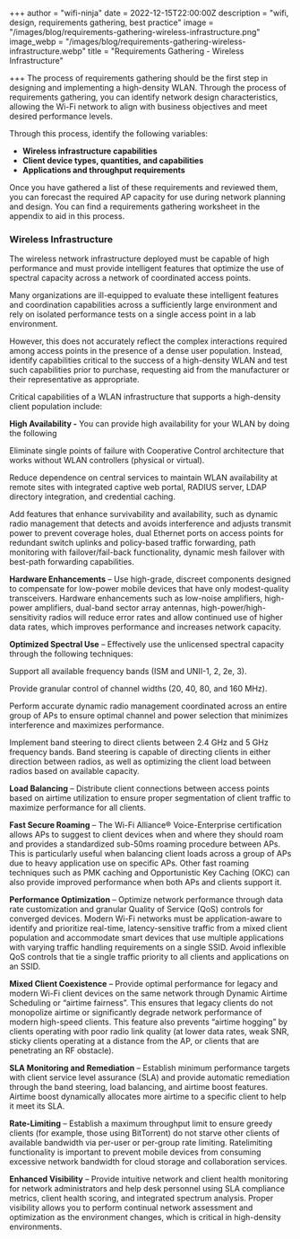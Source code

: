 +++
author = "wifi-ninja"
date = 2022-12-15T22:00:00Z
description = "wifi, design, requirements gathering, best practice"
image = "/images/blog/requirements-gathering-wireless-infrastructure.png"
image_webp = "/images/blog/requirements-gathering-wireless-infrastructure.webp"
title = "Requirements Gathering - Wireless Infrastructure"

+++
The process of requirements gathering should be the first step in designing and implementing a high-density WLAN. Through the process of requirements gathering, you can identify network design characteristics, allowing the Wi-Fi network to align with business objectives and meet desired performance levels.

Through this process, identify the following variables:

* **Wireless infrastructure capabilities**
* **Client device types, quantities, and capabilities**
* **Applications and throughput requirements**

Once you have gathered a list of these requirements and reviewed them, you can forecast the required AP capacity for use during network planning and design. You can find a requirements gathering worksheet in the appendix to aid in this process.

### Wireless Infrastructure

The wireless network infrastructure deployed must be capable of high performance and must provide intelligent features that optimize the use of spectral capacity across a network of coordinated access points.

Many organizations are ill-equipped to evaluate these intelligent features and coordination capabilities across a sufficiently large environment and rely on isolated performance tests on a single access point in a lab environment.

However, this does not accurately reflect the complex interactions required among access points in the presence of a dense user population. Instead, identify capabilities critical to the success of a high-density WLAN and test such capabilities prior to purchase, requesting aid from the manufacturer or their representative as appropriate.

Critical capabilities of a WLAN infrastructure that supports a high-density client population include:

**High Availability -** You can provide high availability for your WLAN by doing the following

Eliminate single points of failure with Cooperative Control architecture that works without WLAN controllers (physical or virtual).

Reduce dependence on central services to maintain WLAN availability at remote sites with integrated captive web portal, RADIUS server, LDAP directory integration, and credential caching.

Add features that enhance survivability and availability, such as dynamic radio management that detects and avoids interference and adjusts transmit power to prevent coverage holes, dual Ethernet ports on access points for redundant switch uplinks and policy-based traffic forwarding, path monitoring with failover/fail-back functionality, dynamic mesh failover with best-path forwarding capabilities.

**Hardware Enhancements** – Use high-grade, discreet components designed to compensate for low-power mobile devices that have only modest-quality transceivers. Hardware enhancements such as low-noise amplifiers, high-power amplifiers, dual-band sector array antennas, high-power/high-sensitivity radios will reduce error rates and allow continued use of higher data rates, which improves performance and increases network capacity.

**Optimized Spectral Use** – Effectively use the unlicensed spectral capacity through the following techniques:

Support all available frequency bands (ISM and UNII-1, 2, 2e, 3).

Provide granular control of channel widths (20, 40, 80, and 160 MHz).

Perform accurate dynamic radio management coordinated across an entire group of APs to ensure optimal channel and power selection that minimizes interference and maximizes performance.

Implement band steering to direct clients between 2.4 GHz and 5 GHz frequency bands. Band steering is capable of directing clients in either direction between radios, as well as optimizing the client load between radios based on available capacity.

**Load Balancing** – Distribute client connections between access points based on airtime utilization to ensure proper segmentation of client traffic to maximize performance for all clients.

**Fast Secure Roaming** – The Wi-Fi Alliance® Voice-Enterprise certification allows APs to suggest to client devices when and where they should roam and provides a standardized sub-50ms roaming procedure between APs. This is particularly useful when balancing client loads across a group of APs due to heavy application use on specific APs. Other fast roaming techniques such as PMK caching and Opportunistic Key Caching (OKC) can also provide improved performance when both APs and clients support it.

**Performance Optimization** – Optimize network performance through data rate customization and granular Quality of Service (QoS) controls for converged devices. Modern Wi-Fi networks must be application-aware to identify and prioritize real-time, latency-sensitive traffic from a mixed client population and accommodate smart devices that use multiple applications with varying traffic handling requirements on a single SSID. Avoid inflexible QoS controls that tie a single traffic priority to all clients and applications on an SSID.

**Mixed Client Coexistence** – Provide optimal performance for legacy and modern Wi-Fi client devices on the same network through Dynamic Airtime Scheduling or “airtime fairness”. This ensures that legacy clients do not monopolize airtime or significantly degrade network performance of modern high-speed clients. This feature also prevents “airtime hogging” by clients operating with poor radio link quality (at lower data rates, weak SNR, sticky clients operating at a distance from the AP, or clients that are penetrating an RF obstacle).

**SLA Monitoring and Remediation** – Establish minimum performance targets with client service level assurance (SLA) and provide automatic remediation through the band steering, load balancing, and airtime boost features. Airtime boost dynamically allocates more airtime to a specific client to help it meet its SLA.

**Rate-Limiting** – Establish a maximum throughput limit to ensure greedy clients (for example, those using BitTorrent) do not starve other clients of available bandwidth via per-user or per-group rate limiting. Ratelimiting functionality is important to prevent mobile devices from consuming excessive network bandwidth for cloud storage and collaboration services.

**Enhanced Visibility** – Provide intuitive network and client health monitoring for network administrators and help desk personnel using SLA compliance metrics, client health scoring, and integrated spectrum analysis. Proper visibility allows you to perform continual network assessment and optimization as the environment changes, which is critical in high-density environments.